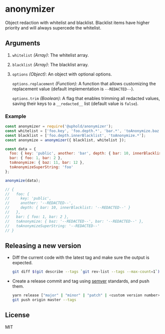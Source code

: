 # anonymizer
Object redaction with whitelist and blacklist. Blacklist items have higher priority and will always supercede the whitelist.

## Arguments
1. `whitelist` _(Array)_: The whitelist array.
2. `blacklist` _(Array)_: The blacklist array.
3. `options` _(Object)_: An object with optional options.

    `options.replacement` _(Function)_: A function that allows customizing the replacement value (default implementation is `--REDACTED--`).
    
    `options.trim` _(Boolean)_: A flag that enables trimming all redacted values, saving their keys to a `__redacted__` list (default value is `false`).

### Example

```js
const anonymizer = require('@uphold/anonymizer');
const whitelist = ['foo.key', 'foo.depth.*', 'bar.*', 'toAnonymize.baz', 'toAnonymizeSuperString'];
const blacklist = ['foo.depth.innerBlacklist', 'toAnonymize.*'];
const anonymize = anonymizer({ blacklist, whitelist });

const data = {
  foo: { key: 'public', another: 'bar', depth: { bar: 10, innerBlacklist: 11 } },
  bar: { foo: 1, bar: 2 },
  toAnonymize: { baz: 11, bar: 12 },
  toAnonymizeSuperString: 'foo'
};

anonymize(data);

// {
//   foo: {
//     key: 'public',
//     another: '--REDACTED--',
//     depth: { bar: 10, innerBlacklist: '--REDACTED--' }
//   },
//   bar: { foo: 1, bar: 2 },
//   toAnonymize: { baz: '--REDACTED--', bar: '--REDACTED--' },
//   toAnonymizeSuperString: '--REDACTED--'
// }
```

## Releasing a new version

- Diff the current code with the latest tag and make sure the output is expected.

  ```sh
  git diff $(git describe --tags `git rev-list --tags --max-count=1`)..master
  ```

- Create a release commit and tag using [semver](http://semver.org) standards, and push them.

  ```sh
  yarn release ["major" | "minor" | "patch" | <custom version number>]
  git push origin master --tags
  ```

## License

MIT
